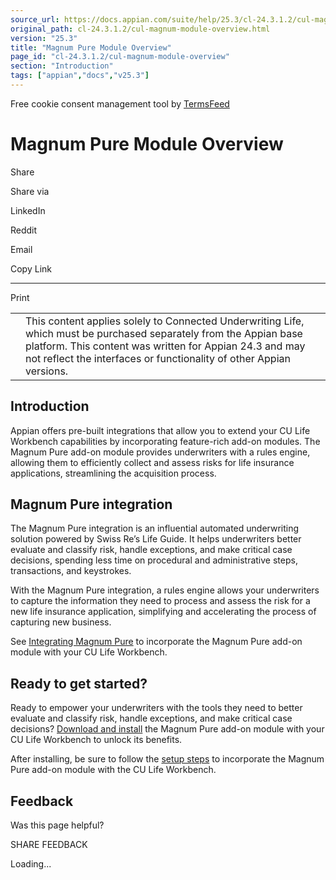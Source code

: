 ```yaml
---
source_url: https://docs.appian.com/suite/help/25.3/cl-24.3.1.2/cul-magnum-module-overview.html
original_path: cl-24.3.1.2/cul-magnum-module-overview.html
version: "25.3"
title: "Magnum Pure Module Overview"
page_id: "cl-24.3.1.2/cul-magnum-module-overview"
section: "Introduction"
tags: ["appian","docs","v25.3"]
---
```



Free cookie consent management tool by [TermsFeed](https://www.termsfeed.com/)

# Magnum Pure Module Overview

Share

Share via

LinkedIn

Reddit

Email

Copy Link

* * *

Print

<table><tbody><tr><td><i class="fa fa-check-square-o" aria-hidden="true"></i></td><td>This content applies solely to Connected Underwriting Life, which must be purchased separately from the Appian base platform. This content was written for Appian 24.3 and may not reflect the interfaces or functionality of other Appian versions.</td></tr></tbody></table>

## Introduction

Appian offers pre-built integrations that allow you to extend your CU Life Workbench capabilities by incorporating feature-rich add-on modules. The Magnum Pure add-on module provides underwriters with a rules engine, allowing them to efficiently collect and assess risks for life insurance applications, streamlining the acquisition process.

## Magnum Pure integration

The Magnum Pure integration is an influential automated underwriting solution powered by Swiss Re’s Life Guide. It helps underwriters better evaluate and classify risk, handle exceptions, and make critical case decisions, spending less time on procedural and administrative steps, transactions, and keystrokes.

With the Magnum Pure integration, a rules engine allows your underwriters to capture the information they need to process and assess the risk for a new life insurance application, simplifying and accelerating the process of capturing new business.

See [Integrating Magnum Pure](cul-magnum-add-on-module-installation.html) to incorporate the Magnum Pure add-on module with your CU Life Workbench.

## Ready to get started?

Ready to empower your underwriters with the tools they need to better evaluate and classify risk, handle exceptions, and make critical case decisions? [Download and install](cul-magnum-add-on-module-installation.html) the Magnum Pure add-on module with your CU Life Workbench to unlock its benefits.

After installing, be sure to follow the [setup steps](cul-magnum-add-on-module-setup.html) to incorporate the Magnum Pure add-on module with the CU Life Workbench.

## Feedback

Was this page helpful?

SHARE FEEDBACK

Loading...